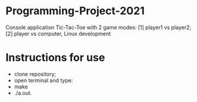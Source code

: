 # Programming-Project-2021

Console application Tic-Tac-Toe with 2 game modes: [1] player1 vs player2; [2] player vs computer, Linux development

# Instructions for use
  - clone repository;
  - open terminal and type:
  - make
  - ./a.out.
